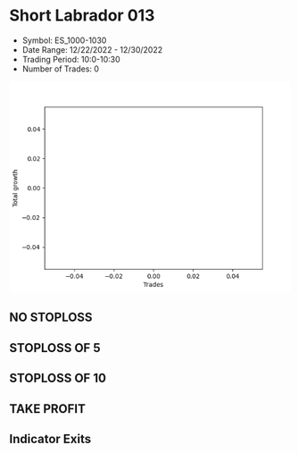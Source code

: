 # Short Labrador 013 
- Symbol: ES_1000-1030
- Date Range: 12/22/2022 - 12/30/2022
- Trading Period: 10:0-10:30
- Number of Trades: 0

![Plot](ShortLabrador013ES_1000-1030.png)
## NO STOPLOSS














## STOPLOSS OF 5














## STOPLOSS OF 10














## TAKE PROFIT











## Indicator Exits


